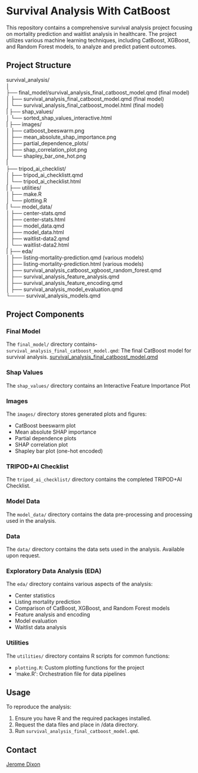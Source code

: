 # **Survival Analysis With CatBoost**

This repository contains a comprehensive survival analysis project focusing on mortality prediction and waitlist analysis in healthcare. The project utilizes various machine learning techniques, including CatBoost, XGBoost, and Random Forest models, to analyze and predict patient outcomes.

## Project Structure

survival_analysis/  
│  
├── final_model/survival_analysis_final_catboost_model.qmd (final model)  
│ ├── survival_analysis_final_catboost_model.qmd (final model)  
│ └── survival_analysis_final_catboost_model.html (final model)  
|
├── shap_values/  
│ └── sorted_shap_values_interactive.html  
|
├── images/  
│ ├── catboost_beeswarm.png  
│ ├── mean_absolute_shap_importance.png  
│ ├── partial_dependence_plots/  
│ ├── shap_correlation_plot.png  
│ └── shapley_bar_one_hot.png  
|  
├── tripod_ai_checklist/  
│ ├── tripod_ai_checklistt.qmd  
│ └── tripod_ai_checklist.html  
|
├── utilities/  
│ ├── make.R  
│ └── plotting.R  
|
└── model_data/  
│ ├── center-stats.qmd  
│ ├── center-stats.html  
│ ├── model_data.qmd  
│ ├── model_data.html  
│ ├── waitlist-data2.qmd  
│ └── waitlist-data2.html  
|
├── eda/  
│ ├── listing-mortality-prediction.qmd (various models)  
│ ├── listing-mortality-prediction.html (various models)  
│ ├── survival_analysis_catboost_xgboost_random_forest.qmd  
│ ├── survival_analysis_feature_analysis.qmd   
│ ├── survival_analysis_feature_encoding.qmd   
│ ├── survival_analysis_model_evaluation.qmd   
└──── survival_analysis_models.qmd   


## Project Components  

### Final Model
The `final_model/` directory contains- `survival_analysis_final_catboost_model.qmd`: The final CatBoost model for survival analysis.
[survival_analysis_final_catboost_model.qmd](https://plotly-demo.s3.us-east-1.amazonaws.com/survival_analysis_final_catboost_model.html)

### Shap Values  
The `shap_values/` directory contains an Interactive Feature Importance Plot

### Images
The `images/` directory stores generated plots and figures:
- CatBoost beeswarm plot
- Mean absolute SHAP importance
- Partial dependence plots
- SHAP correlation plot
- Shapley bar plot (one-hot encoded)

### TRIPOD+AI Checklist
The `tripod_ai_checklist/` directory contains the completed TRIPOD+AI Checklist.  

### Model Data
The `model_data/` directory contains the data pre-processing and processing used in the analysis.

### Data
The `data/` directory contains the data sets used in the analysis.
Available upon request.

### Exploratory Data Analysis (EDA)  
The `eda/` directory contains various aspects of the analysis:
- Center statistics
- Listing mortality prediction
- Comparison of CatBoost, XGBoost, and Random Forest models
- Feature analysis and encoding
- Model evaluation
- Waitlist data analysis

### Utilities
The `utilities/` directory contains R scripts for common functions:
- `plotting.R`: Custom plotting functions for the project
- 'make.R': Orchestration file for data pipelines

## Usage
To reproduce the analysis:

1. Ensure you have R and the required packages installed.
2. Request the data files and place in /data directory.
3. Run `survival_analysis_final_catboost_model.qmd`.


## Contact

[Jerome Dixon](https://www.linkedin.com/in/jeromedixon3590/)